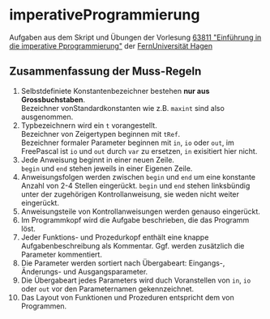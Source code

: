 # imperativeProgrammierung
Aufgaben aus dem Skript und Übungen der Vorlesung [63811 "Einführung in die imperative Pprogrammierung"](https://www.fernuni-hagen.de/mi/studium/module/ein_prog.shtml?sg=bamath) der [FernUniversität Hagen](https://www.fernuni-hagen.de/)

## Zusammenfassung der Muss-Regeln
1. Selbstdefiniete Konstantenbezeichner bestehen **nur aus Grossbuchstaben**.<br>
   Bezeichner vonStandardkonstanten wie z.B. `maxint` sind also ausgenommen.
2. Typbezeichnern wird ein `t` vorangestellt.<br>
   Bezeichner von Zeigertypen beginnen mit `tRef`.<br>
   Bezeichner formaler Parameter beginnen mit `in`, `io` oder `out`, im FreePascal ist `io` und `out` durch `var` zu ersetzen, `in` exisitiert hier nicht.
3. Jede Anweisung beginnt in einer neuen Zeile.<br>
   `begin` und `end` stehen jeweils in einer Eigenen Zeile.
4. Anweisungsfolgen werden zwischen `begin` und `end` um eine konstante Anzahl von 2-4 Stellen eingerückt. `begin` und `end` stehen linksbündig unter der zugehörigen Kontrollanweisung, sie weden nicht weiter eingerückt.
5. Anweisungsteile von Kontrollanweisungen werden genauso eingerückt.
6. Im Programmkopf wird die Aufgabe beschrieben, die das Programm löst.
7. Jeder Funktions- und Prozedurkopf enthält eine knappe Aufgabenbeschreibung als Kommentar. Ggf. werden zusätzlich die Parameter kommentiert.
8. Die Parameter werden sortiert nach Übergabeart: Eingangs-, Änderungs- und Ausgangsparameter.
9. Die Übergabeart jedes Parameters wird duch Voranstellen von `in`, `io` oder `out` vor den Parameternamen gekennzeichnet.
10. Das Layout von Funktionen und Prozeduren entspricht dem von Programmen.
